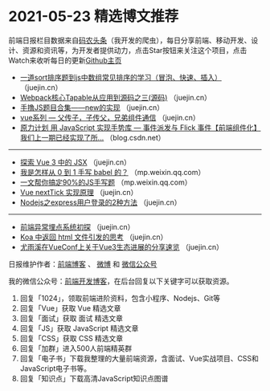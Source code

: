 # 2021-05-23 精选博文推荐

前端日报栏目数据来自[码农头条](http://hao.caibaojian.com.cn/)（我开发的爬虫），每日分享前端、移动开发、设计、资源和资讯等，为开发者提供动力，点击Star按钮来关注这个项目，点击Watch来收听每日的更新[Github主页](https://github.com/kujian/frontendDaily)
* [一道sort排序题到js中数组常见排序的学习（冒泡、快速、插入）](https://juejin.cn/post/6964938694784450596) （juejin.cn）
* [Webpack核心Tapable从应用到源码之三(源码)](https://juejin.cn/post/6964931589868519437) （juejin.cn）
* [手撸JS题目合集——new的实现](https://juejin.cn/post/6964911188849197092) （juejin.cn）
* [vue系列 &#8212; 父传子，子传父，兄弟组件通信](https://juejin.cn/post/6965062549771386887) （juejin.cn）
* [原力计划 用 JavaScript 实现手势库 — 事件派发与 Flick 事件【前端组件化】 我们上一期已经实现了所&#8230;](https://blog.csdn.net/TriDiamond6/article/details/117129384) （blog.csdn.net）

***
* [探索 Vue 3 中的 JSX](https://juejin.cn/post/6965057432544346143) （juejin.cn）
* [我是怎样从 0 到 1 手写 babel 的？](https://mp.weixin.qq.com/s/COfWD_xSjeghLZQ7sEKeGQ) （mp.weixin.qq.com）
* [一文帮你搞定90%的JS手写题](https://mp.weixin.qq.com/s?__biz=MzI0MzIyMDM5Ng==&mid=2649835016&idx=1&sn=9541743407661170a02e7dd0cc7a51df) （mp.weixin.qq.com）
* [Vue nextTick 实现原理](https://juejin.cn/post/6965049624373493773) （juejin.cn）
* [Nodejs之express用户登录的2种方法](https://juejin.cn/post/6965026047926484999) （juejin.cn）

***
* [前端异常埋点系统初探](https://juejin.cn/post/6965022635470110733) （juejin.cn）
* [Koa 中返回 html 文件引发的思考](https://juejin.cn/post/6965020771269902366) （juejin.cn）
* [尤雨溪在VueConf上关于Vue3生态进展的分享速览](https://juejin.cn/post/6964997137025204260) （juejin.cn）

日报维护作者：[前端博客](http://caibaojian.com.cn/) 、 [微博](http://weibo.com/kujian) 和 [微信公众号](https://open.weixin.qq.com/qr/code?username=caibaojian_com)

我的微信公众号：[前端开发博客](https://open.weixin.qq.com/qr/code?username=caibaojian_com)，在后台回复以下关键字可以获取资源。

1. 回复「1024」，领取前端进阶资料，包含小程序、Nodejs、Git等
2. 回复「Vue」获取 Vue 精选文章
3. 回复「面试」获取 面试 精选文章
4. 回复「JS」获取 JavaScript 精选文章
5. 回复「CSS」获取 CSS 精选文章
6. 回复「加群」进入500人前端精英群
7. 回复「电子书」下载我整理的大量前端资源，含面试、Vue实战项目、CSS和JavaScript电子书等。
8. 回复「知识点」下载高清JavaScript知识点图谱